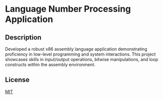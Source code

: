 # Language Number Processing Application



## Description

Developed a robust x86 assembly language application demonstrating proficiency in low-level programming and system interactions. This project showcases skills in input/output operations, bitwise manipulations, and loop constructs within the assembly environment.



## License

[MIT](https://choosealicense.com/licenses/mit/)
